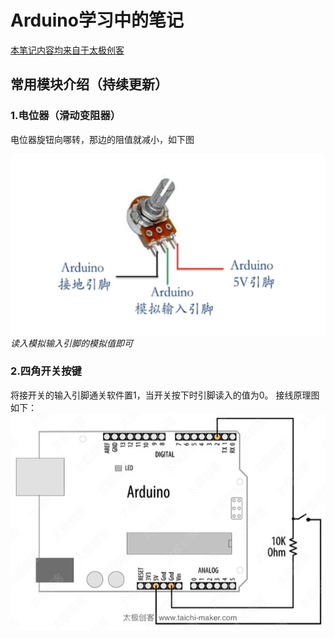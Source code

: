 # Arduino学习中的笔记
[本笔记内容均来自于太极创客](http://www.taichi-maker.com/)
## 常用模块介绍（持续更新）

### 1.电位器（滑动变阻器）
电位器旋钮向哪转，那边的阻值就减小，如下图

![](2021-07-18-22-59-34.png)
*读入模拟输入引脚的模拟值即可*

### 2.四角开关按键
将接开关的输入引脚通关软件置1，当开关按下时引脚读入的值为0。
接线原理图如下：
![](2021-07-18-23-07-28.png)

